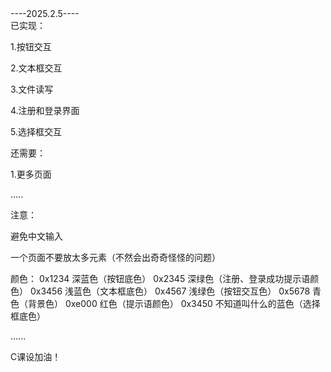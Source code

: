 <div align="left">----2025.2.5----</div>

<div align="left">已实现：</div>


1.按钮交互

2.文本框交互

3.文件读写

4.注册和登录界面

5.选择框交互

<div align="left">还需要：</div>


1.更多页面

.....

<div align="left">注意：</div>

避免中文输入

一个页面不要放太多元素（不然会出奇奇怪怪的问题）

颜色：
0x1234 深蓝色（按钮底色）
0x2345 深绿色（注册、登录成功提示语颜色）
0x3456 浅蓝色（文本框底色）
0x4567 浅绿色（按钮交互色）
0x5678 青色（背景色）
0xe000 红色（提示语颜色）
0x3450 不知道叫什么的蓝色（选择框底色）

......

C课设加油！
